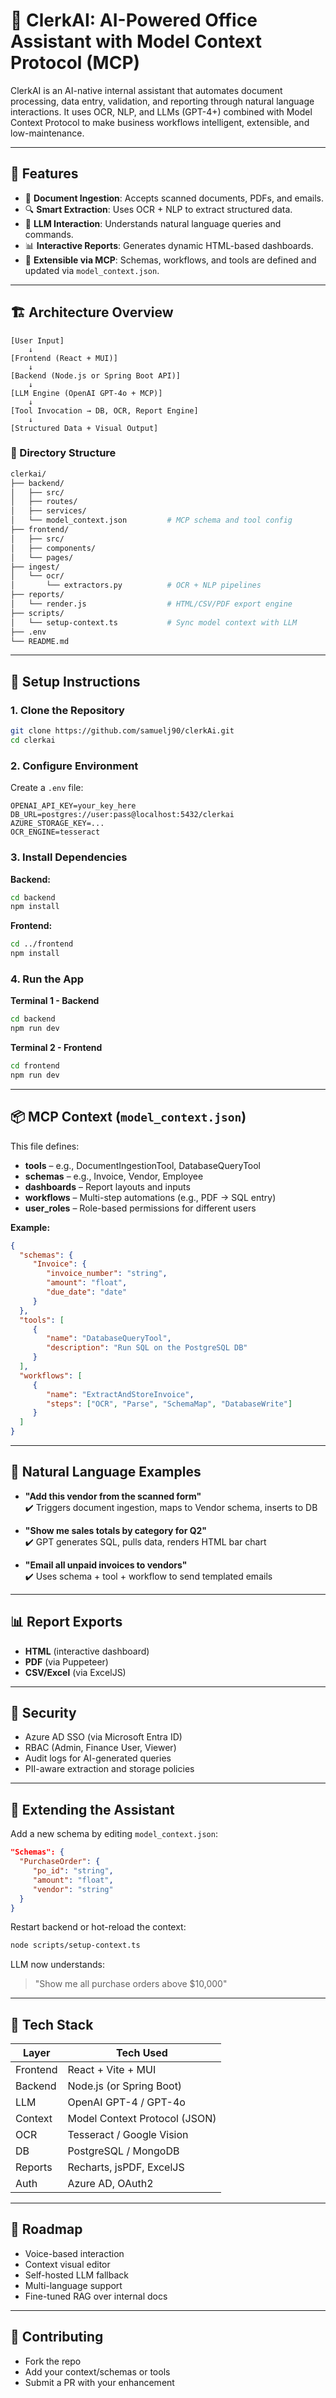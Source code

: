 # 🧠 ClerkAI: AI-Powered Office Assistant with Model Context Protocol (MCP)

ClerkAI is an AI-native internal assistant that automates document processing, data entry, validation, and reporting through natural language interactions. It uses OCR, NLP, and LLMs (GPT-4+) combined with Model Context Protocol to make business workflows intelligent, extensible, and low-maintenance.

---

## 🚀 Features

- 📄 **Document Ingestion**: Accepts scanned documents, PDFs, and emails.
- 🔍 **Smart Extraction**: Uses OCR + NLP to extract structured data.
- 🧠 **LLM Interaction**: Understands natural language queries and commands.
- 📊 **Interactive Reports**: Generates dynamic HTML-based dashboards.
- 🔄 **Extensible via MCP**: Schemas, workflows, and tools are defined and updated via `model_context.json`.

---

## 🏗️ Architecture Overview

```plaintext
[User Input]
    ↓
[Frontend (React + MUI)]
    ↓
[Backend (Node.js or Spring Boot API)]
    ↓
[LLM Engine (OpenAI GPT-4o + MCP)]
    ↓
[Tool Invocation → DB, OCR, Report Engine]
    ↓
[Structured Data + Visual Output]
```

### 📁 Directory Structure

```bash
clerkai/
├── backend/
│   ├── src/
│   ├── routes/
│   ├── services/
│   └── model_context.json         # MCP schema and tool config
├── frontend/
│   ├── src/
│   ├── components/
│   └── pages/
├── ingest/
│   └── ocr/
│       └── extractors.py          # OCR + NLP pipelines
├── reports/
│   └── render.js                  # HTML/CSV/PDF export engine
├── scripts/
│   └── setup-context.ts           # Sync model context with LLM
├── .env
└── README.md
```

---

## 🔧 Setup Instructions

### 1. Clone the Repository

```bash
git clone https://github.com/samuelj90/clerkAi.git
cd clerkai
```

### 2. Configure Environment

Create a `.env` file:

```env
OPENAI_API_KEY=your_key_here
DB_URL=postgres://user:pass@localhost:5432/clerkai
AZURE_STORAGE_KEY=...
OCR_ENGINE=tesseract
```

### 3. Install Dependencies

**Backend:**
```bash
cd backend
npm install
```

**Frontend:**
```bash
cd ../frontend
npm install
```

### 4. Run the App

**Terminal 1 - Backend**
```bash
cd backend
npm run dev
```

**Terminal 2 - Frontend**
```bash
cd frontend
npm run dev
```

---

## 📦 MCP Context (`model_context.json`)

This file defines:

- **tools** – e.g., DocumentIngestionTool, DatabaseQueryTool
- **schemas** – e.g., Invoice, Vendor, Employee
- **dashboards** – Report layouts and inputs
- **workflows** – Multi-step automations (e.g., PDF → SQL entry)
- **user_roles** – Role-based permissions for different users

**Example:**

```json
{
  "schemas": {
     "Invoice": {
        "invoice_number": "string",
        "amount": "float",
        "due_date": "date"
     }
  },
  "tools": [
     {
        "name": "DatabaseQueryTool",
        "description": "Run SQL on the PostgreSQL DB"
     }
  ],
  "workflows": [
     {
        "name": "ExtractAndStoreInvoice",
        "steps": ["OCR", "Parse", "SchemaMap", "DatabaseWrite"]
     }
  ]
}
```

---

## 🧠 Natural Language Examples

- **"Add this vendor from the scanned form"**  
  ✔️ Triggers document ingestion, maps to Vendor schema, inserts to DB

- **"Show me sales totals by category for Q2"**  
  ✔️ GPT generates SQL, pulls data, renders HTML bar chart

- **"Email all unpaid invoices to vendors"**  
  ✔️ Uses schema + tool + workflow to send templated emails

---

## 📊 Report Exports

- **HTML** (interactive dashboard)
- **PDF** (via Puppeteer)
- **CSV/Excel** (via ExcelJS)

---

## 🔐 Security

- Azure AD SSO (via Microsoft Entra ID)
- RBAC (Admin, Finance User, Viewer)
- Audit logs for AI-generated queries
- PII-aware extraction and storage policies

---

## 🧩 Extending the Assistant

Add a new schema by editing `model_context.json`:

```json
"Schemas": {
  "PurchaseOrder": {
     "po_id": "string",
     "amount": "float",
     "vendor": "string"
  }
}
```

Restart backend or hot-reload the context:

```bash
node scripts/setup-context.ts
```

LLM now understands:

> "Show me all purchase orders above $10,000"

---

## 🤖 Tech Stack

| Layer      | Tech Used                    |
|------------|-----------------------------|
| Frontend   | React + Vite + MUI          |
| Backend    | Node.js (or Spring Boot)    |
| LLM        | OpenAI GPT-4 / GPT-4o       |
| Context    | Model Context Protocol (JSON)|
| OCR        | Tesseract / Google Vision   |
| DB         | PostgreSQL / MongoDB        |
| Reports    | Recharts, jsPDF, ExcelJS    |
| Auth       | Azure AD, OAuth2            |

---

## 📌 Roadmap

- Voice-based interaction
- Context visual editor
- Self-hosted LLM fallback
- Multi-language support
- Fine-tuned RAG over internal docs

---

## 🤝 Contributing

- Fork the repo
- Add your context/schemas or tools
- Submit a PR with your enhancement

